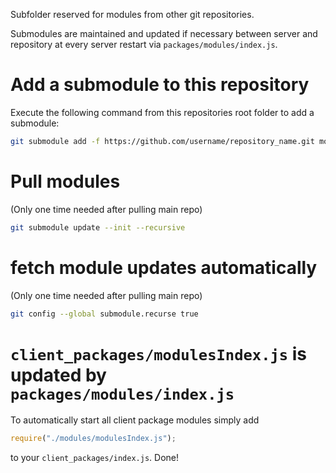 Subfolder reserved for modules from other git repositories.

Submodules are maintained and updated if necessary between server and repository at every server restart via `packages/modules/index.js`.

# Add a submodule to this repository
Execute the following command from this repositories root folder to add a submodule:
```sh
git submodule add -f https://github.com/username/repository_name.git modules/repository_name/
```

# Pull modules
(Only one time needed after pulling main repo)
```sh
git submodule update --init --recursive
```

# fetch module updates automatically
(Only one time needed after pulling main repo)
```sh
git config --global submodule.recurse true
```

# `client_packages/modulesIndex.js` is updated by `packages/modules/index.js`

To automatically start all client package modules simply add

```js
require("./modules/modulesIndex.js");
```

to your `client_packages/index.js`. Done!
